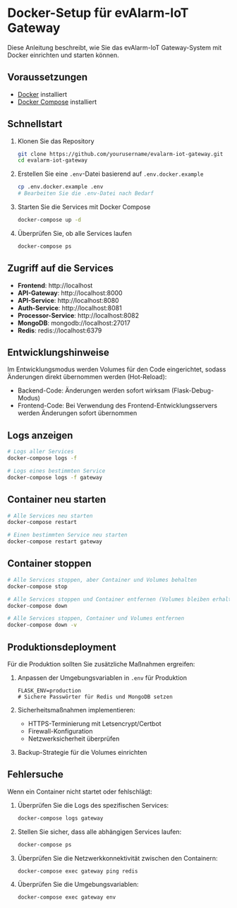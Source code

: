 # Docker-Setup für evAlarm-IoT Gateway

Diese Anleitung beschreibt, wie Sie das evAlarm-IoT Gateway-System mit Docker einrichten und starten können.

## Voraussetzungen

- [Docker](https://docs.docker.com/get-docker/) installiert
- [Docker Compose](https://docs.docker.com/compose/install/) installiert

## Schnellstart

1. Klonen Sie das Repository
   ```bash
   git clone https://github.com/yourusername/evalarm-iot-gateway.git
   cd evalarm-iot-gateway
   ```

2. Erstellen Sie eine `.env`-Datei basierend auf `.env.docker.example`
   ```bash
   cp .env.docker.example .env
   # Bearbeiten Sie die .env-Datei nach Bedarf
   ```

3. Starten Sie die Services mit Docker Compose
   ```bash
   docker-compose up -d
   ```

4. Überprüfen Sie, ob alle Services laufen
   ```bash
   docker-compose ps
   ```

## Zugriff auf die Services

- **Frontend**: http://localhost
- **API-Gateway**: http://localhost:8000
- **API-Service**: http://localhost:8080
- **Auth-Service**: http://localhost:8081
- **Processor-Service**: http://localhost:8082
- **MongoDB**: mongodb://localhost:27017
- **Redis**: redis://localhost:6379

## Entwicklungshinweise

Im Entwicklungsmodus werden Volumes für den Code eingerichtet, sodass Änderungen direkt übernommen werden (Hot-Reload):

- Backend-Code: Änderungen werden sofort wirksam (Flask-Debug-Modus)
- Frontend-Code: Bei Verwendung des Frontend-Entwicklungsservers werden Änderungen sofort übernommen

## Logs anzeigen

```bash
# Logs aller Services
docker-compose logs -f

# Logs eines bestimmten Service
docker-compose logs -f gateway
```

## Container neu starten

```bash
# Alle Services neu starten
docker-compose restart

# Einen bestimmten Service neu starten
docker-compose restart gateway
```

## Container stoppen

```bash
# Alle Services stoppen, aber Container und Volumes behalten
docker-compose stop

# Alle Services stoppen und Container entfernen (Volumes bleiben erhalten)
docker-compose down

# Alle Services stoppen, Container und Volumes entfernen
docker-compose down -v
```

## Produktionsdeployment

Für die Produktion sollten Sie zusätzliche Maßnahmen ergreifen:

1. Anpassen der Umgebungsvariablen in `.env` für Produktion
   ```
   FLASK_ENV=production
   # Sichere Passwörter für Redis und MongoDB setzen
   ```

2. Sicherheitsmaßnahmen implementieren:
   - HTTPS-Terminierung mit Letsencrypt/Certbot
   - Firewall-Konfiguration
   - Netzwerksicherheit überprüfen

3. Backup-Strategie für die Volumes einrichten

## Fehlersuche

Wenn ein Container nicht startet oder fehlschlägt:

1. Überprüfen Sie die Logs des spezifischen Services:
   ```bash
   docker-compose logs gateway
   ```

2. Stellen Sie sicher, dass alle abhängigen Services laufen:
   ```bash
   docker-compose ps
   ```

3. Überprüfen Sie die Netzwerkkonnektivität zwischen den Containern:
   ```bash
   docker-compose exec gateway ping redis
   ```

4. Überprüfen Sie die Umgebungsvariablen:
   ```bash
   docker-compose exec gateway env
   ``` 